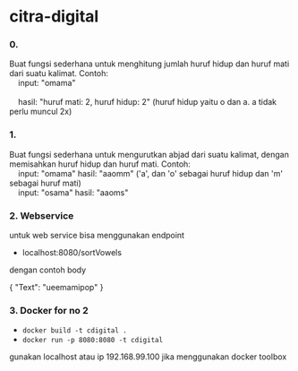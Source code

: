 # citra-digital

### 0.

Buat fungsi sederhana untuk menghitung jumlah huruf hidup dan huruf mati dari suatu kalimat. Contoh:
<br>&nbsp;&nbsp;&nbsp; input: "omama"   
<br>&nbsp;&nbsp;&nbsp; hasil: "huruf mati: 2, huruf hidup: 2"  (huruf hidup yaitu o dan a. a tidak perlu muncul 2x)

### 1. 

Buat fungsi sederhana untuk mengurutkan abjad dari suatu kalimat, dengan memisahkan huruf hidup dan huruf mati. Contoh:
   <br>&nbsp;&nbsp;&nbsp; input: "omama"   hasil: "aaomm" ('a', dan 'o' sebagai huruf hidup dan 'm' sebagai huruf mati)
   <br>&nbsp;&nbsp;&nbsp; input: "osama"   hasil: "aaoms"

### 2. Webservice

untuk web service bisa menggunakan endpoint

* localhost:8080/sortVowels

dengan contoh body 

{
	"Text": "ueemamipop"
}
    
    
### 3. Docker for no 2

* `docker build -t cdigital .`
* `docker run -p 8080:8080 -t cdigital`

gunakan localhost atau ip 192.168.99.100 jika menggunakan docker toolbox
